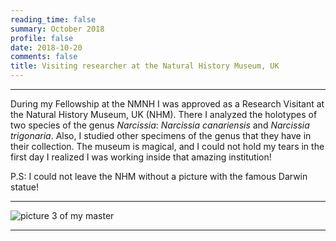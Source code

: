 ```yaml
--- 
reading_time: false
summary: October 2018
profile: false
date: 2018-10-20
comments: false
title: Visiting researcher at the Natural History Museum, UK
---
```


---
During my Fellowship at the NMNH I was approved as a Research Visitant at the Natural History Museum, UK (NHM). There I analyzed the holotypes of two species of the genus _Narcissia_: _Narcissia canariensis_ and _Narcissia trigonaria_. Also, I studied other specimens of the genus that they have in their collection. The museum is magical, and I could not hold my tears in the first day I realized I was working inside that amazing institution! 

P.S: I could not leave the NHM without a picture with the famous Darwin statue!



---
![picture 3 of my master](https://raw.githubusercontent.com/rosanafcunha/rosanafcunha/master/content/post/getting-started/nhm.jpg "NHM")

---
